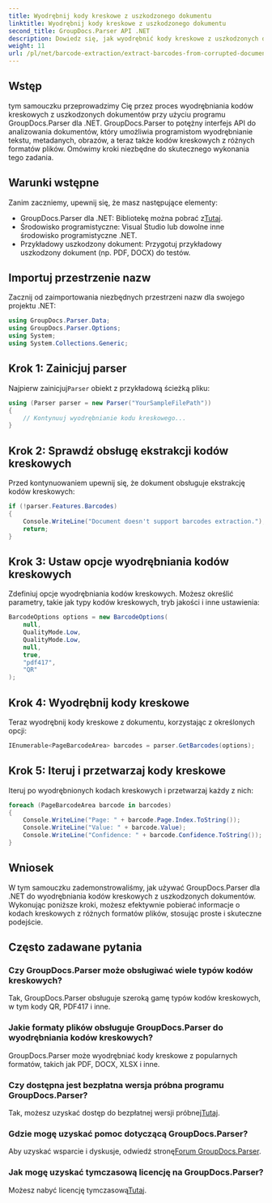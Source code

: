 ```yaml
---
title: Wyodrębnij kody kreskowe z uszkodzonego dokumentu
linktitle: Wyodrębnij kody kreskowe z uszkodzonego dokumentu
second_title: GroupDocs.Parser API .NET
description: Dowiedz się, jak wyodrębnić kody kreskowe z uszkodzonych dokumentów za pomocą GroupDocs.Parser dla .NET. Obszerny samouczek z instrukcjami krok po kroku.
weight: 11
url: /pl/net/barcode-extraction/extract-barcodes-from-corrupted-document/
---
```

## Wstęp
tym samouczku przeprowadzimy Cię przez proces wyodrębniania kodów kreskowych z uszkodzonych dokumentów przy użyciu programu GroupDocs.Parser dla .NET. GroupDocs.Parser to potężny interfejs API do analizowania dokumentów, który umożliwia programistom wyodrębnianie tekstu, metadanych, obrazów, a teraz także kodów kreskowych z różnych formatów plików. Omówimy kroki niezbędne do skutecznego wykonania tego zadania.
## Warunki wstępne
Zanim zaczniemy, upewnij się, że masz następujące elementy:
-  GroupDocs.Parser dla .NET: Bibliotekę można pobrać z[Tutaj](https://releases.groupdocs.com/parser/net/).
- Środowisko programistyczne: Visual Studio lub dowolne inne środowisko programistyczne .NET.
- Przykładowy uszkodzony dokument: Przygotuj przykładowy uszkodzony dokument (np. PDF, DOCX) do testów.

## Importuj przestrzenie nazw
Zacznij od zaimportowania niezbędnych przestrzeni nazw dla swojego projektu .NET:
```csharp
using GroupDocs.Parser.Data;
using GroupDocs.Parser.Options;
using System;
using System.Collections.Generic;
```
## Krok 1: Zainicjuj parser
 Najpierw zainicjuj`Parser` obiekt z przykładową ścieżką pliku:
```csharp
using (Parser parser = new Parser("YourSampleFilePath"))
{
    // Kontynuuj wyodrębnianie kodu kreskowego...
}
```
## Krok 2: Sprawdź obsługę ekstrakcji kodów kreskowych
Przed kontynuowaniem upewnij się, że dokument obsługuje ekstrakcję kodów kreskowych:
```csharp
if (!parser.Features.Barcodes)
{
    Console.WriteLine("Document doesn't support barcodes extraction.");
    return;
}
```
## Krok 3: Ustaw opcje wyodrębniania kodów kreskowych
Zdefiniuj opcje wyodrębniania kodów kreskowych. Możesz określić parametry, takie jak typy kodów kreskowych, tryb jakości i inne ustawienia:
```csharp
BarcodeOptions options = new BarcodeOptions(
    null,
    QualityMode.Low,
    QualityMode.Low,
    null,
    true,
    "pdf417",
    "QR"
);
```
## Krok 4: Wyodrębnij kody kreskowe
Teraz wyodrębnij kody kreskowe z dokumentu, korzystając z określonych opcji:
```csharp
IEnumerable<PageBarcodeArea> barcodes = parser.GetBarcodes(options);
```
## Krok 5: Iteruj i przetwarzaj kody kreskowe
Iteruj po wyodrębnionych kodach kreskowych i przetwarzaj każdy z nich:
```csharp
foreach (PageBarcodeArea barcode in barcodes)
{
    Console.WriteLine("Page: " + barcode.Page.Index.ToString());
    Console.WriteLine("Value: " + barcode.Value);
    Console.WriteLine("Confidence: " + barcode.Confidence.ToString());
}
```

## Wniosek
W tym samouczku zademonstrowaliśmy, jak używać GroupDocs.Parser dla .NET do wyodrębniania kodów kreskowych z uszkodzonych dokumentów. Wykonując poniższe kroki, możesz efektywnie pobierać informacje o kodach kreskowych z różnych formatów plików, stosując proste i skuteczne podejście.

## Często zadawane pytania
### Czy GroupDocs.Parser może obsługiwać wiele typów kodów kreskowych?
Tak, GroupDocs.Parser obsługuje szeroką gamę typów kodów kreskowych, w tym kody QR, PDF417 i inne.
### Jakie formaty plików obsługuje GroupDocs.Parser do wyodrębniania kodów kreskowych?
GroupDocs.Parser może wyodrębniać kody kreskowe z popularnych formatów, takich jak PDF, DOCX, XLSX i inne.
### Czy dostępna jest bezpłatna wersja próbna programu GroupDocs.Parser?
 Tak, możesz uzyskać dostęp do bezpłatnej wersji próbnej[Tutaj](https://releases.groupdocs.com/).
### Gdzie mogę uzyskać pomoc dotyczącą GroupDocs.Parser?
 Aby uzyskać wsparcie i dyskusje, odwiedź stronę[Forum GroupDocs.Parser](https://forum.groupdocs.com/c/parser/17).
### Jak mogę uzyskać tymczasową licencję na GroupDocs.Parser?
 Możesz nabyć licencję tymczasową[Tutaj](https://purchase.groupdocs.com/temporary-license/).